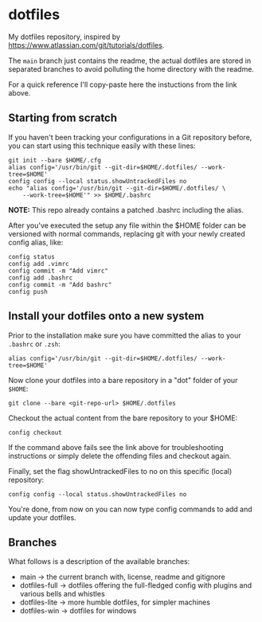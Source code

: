 # dotfiles

My dotfiles repository, inspired by https://www.atlassian.com/git/tutorials/dotfiles.

The `main` branch just contains the readme, the actual dotfiles are stored in
separated branches to avoid polluting the home directory with the readme.

For a quick reference I'll copy-paste here the instuctions from the link above.

## Starting from scratch

If you haven't been tracking your configurations in a Git repository before, you
can start using this technique easily with these lines:

	git init --bare $HOME/.cfg
	alias config='/usr/bin/git --git-dir=$HOME/.dotfiles/ --work-tree=$HOME'
	config config --local status.showUntrackedFiles no
	echo "alias config='/usr/bin/git --git-dir=$HOME/.dotfiles/ \
		--work-tree=$HOME'" >> $HOME/.bashrc

**NOTE:** This repo already contains a patched .bashrc including the alias.

After you've executed the setup any file within the $HOME folder can be
versioned with normal commands, replacing git with your newly created config
alias, like:

	config status
	config add .vimrc
	config commit -m "Add vimrc"
	config add .bashrc
	config commit -m "Add bashrc"
	config push

## Install your dotfiles onto a new system

Prior to the installation make sure you have committed the alias to your
`.bashrc` or `.zsh`:

	alias config='/usr/bin/git --git-dir=$HOME/.dotfiles/ --work-tree=$HOME'


Now clone your dotfiles into a bare repository in a "dot" folder of your
`$HOME`:

	git clone --bare <git-repo-url> $HOME/.dotfiles


Checkout the actual content from the bare repository to your $HOME:

	config checkout

If the command above fails see the link above for troubleshooting instructions
or simply delete the offending files and checkout again.

Finally, set the flag showUntrackedFiles to no on this specific (local)
repository:

	config config --local status.showUntrackedFiles no

You're done, from now on you can now type config commands to add and update your
dotfiles.

## Branches

What follows is a description of the available branches:

 * main -> the current branch with, license, readme and gitignore
 * dotfiles-full -> dotfiles offering the full-fledged config with plugins and
	various bells and whistles
 * dotfiles-lite -> more humble dotfiles, for simpler machines
 * dotfiles-win -> dotfiles for windows

